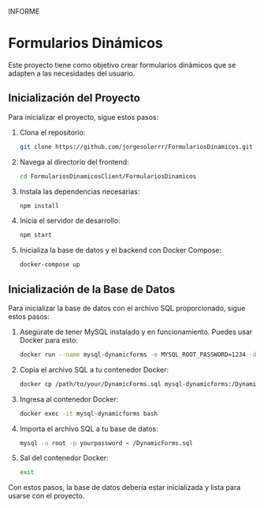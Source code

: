 INFORME
# Formularios Dinámicos

Este proyecto tiene como objetivo crear formularios dinámicos que se adapten a las necesidades del usuario.

## Inicialización del Proyecto

Para inicializar el proyecto, sigue estos pasos:

1. Clona el repositorio:
    ```bash
    git clone https://github.com/jorgesolerrr/FormulariosDinamicos.git
    ```

2. Navega al directorio del frontend:
    ```bash
    cd FormulariosDinamicosClient/FormulariosDinamicos
    ```

3. Instala las dependencias necesarias:
    ```bash
    npm install
    ```

4. Inicia el servidor de desarrollo:
    ```bash
    npm start
    ```

5. Inicializa la base de datos y el backend con Docker Compose:
    ```bash
    docker-compose up
    ```

## Inicialización de la Base de Datos

Para inicializar la base de datos con el archivo SQL proporcionado, sigue estos pasos:

1. Asegúrate de tener MySQL instalado y en funcionamiento. Puedes usar Docker para esto:
    ```bash
    docker run --name mysql-dynamicforms -e MYSQL_ROOT_PASSWORD=1234 -d mysql:latest
    ```

2. Copia el archivo SQL a tu contenedor Docker:
    ```bash
    docker cp /path/to/your/DynamicForms.sql mysql-dynamicforms:/DynamicForms.sql
    ```

3. Ingresa al contenedor Docker:
    ```bash
    docker exec -it mysql-dynamicforms bash
    ```

4. Importa el archivo SQL a tu base de datos:
    ```bash
    mysql -u root -p yourpassword < /DynamicForms.sql
    ```

5. Sal del contenedor Docker:
    ```bash
    exit
    ```

Con estos pasos, la base de datos debería estar inicializada y lista para usarse con el proyecto.


